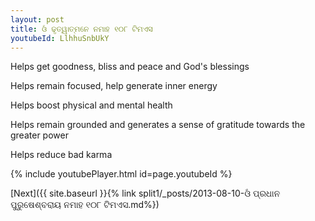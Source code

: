 ```yaml
---
layout: post
title: ଓଁ ଢୃତ୍ୱାତ୍ମନେ ନମାହ ୧୦୮ ଟିମଏସ
youtubeId: LlhhuSnbUkY
---
```

 
 
Helps get goodness, bliss and peace and God's blessings
 
Helps remain focused, help generate inner energy 
 
Helps boost physical and mental health 
 
Helps remain grounded and generates a sense of gratitude towards the greater power 
 
Helps reduce bad karma
 
 
 
 


{% include youtubePlayer.html id=page.youtubeId %}
 
[Next]({{ site.baseurl }}{% link  split1/_posts/2013-08-10-ଓଁ ପ୍ରଧାନ ପୁରୁଷେଶ୍ବରାୟ ନମାହ ୧୦୮ ଟିମଏସ.md%})
 
